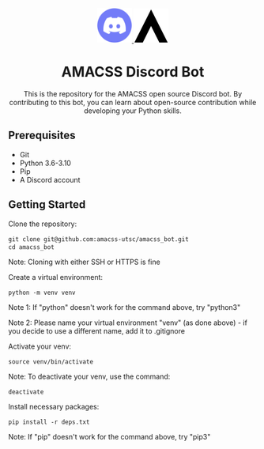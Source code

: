 <div align="center">
  <a href="https://discord.com" target="_blank">
      <img width="70" src="images/discord.svg">
  </a>
  <a href="https://amacss.org/" target="_blank">
      <img width="70" src="images/amacss.svg">
  </a>

  <h1>AMACSS Discord Bot</h1>

  <p>
    This is the repository for the AMACSS open source Discord bot. By contributing to this bot, you can learn about open-source contribution while developing your Python skills.
  </p>
</div>

## Prerequisites

- Git
- Python 3.6-3.10
- Pip
- A Discord account

## Getting Started

Clone the repository:
```
git clone git@github.com:amacss-utsc/amacss_bot.git
cd amacss_bot
```

Note: Cloning with either SSH or HTTPS is fine

Create a virtual environment:

```
python -m venv venv
```

Note 1: If "python" doesn't work for the command above, try "python3"

Note 2: Please name your virtual environment "venv" (as done above) - if you decide to use a different name, add it to .gitignore

Activate your venv:
```
source venv/bin/activate
```

Note: To deactivate your venv, use the command:
```
deactivate
```

Install necessary packages:
```
pip install -r deps.txt
```

Note: If "pip" doesn't work for the command above, try "pip3"